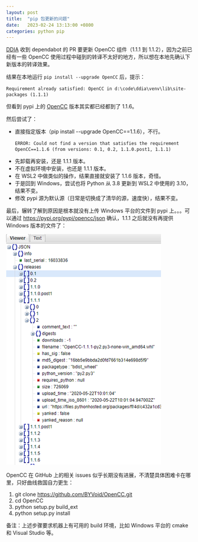```yaml
---
layout: post
title:  "pip 包更新的问题"
date:   2023-02-24 13:13:00 +0800
categories: python pip
---
```


[DDIA](https://github.com/Vonng/ddia) 收到 dependabot 的 PR 要更新 OpenCC 组件（1.1.1 到 1.1.2），因为之前已经有一些 OpenCC 使用过程中碰到的转译不太好的地方，所以想在本地先确认下新版本的转译效果。

结果在本地运行 `pip install --upgrade OpenCC` 后，提示：

    Requirement already satisfied: OpenCC in d:\code\ddia\venv\lib\site-packages (1.1.1)

但看到 pypi 上的 [OpenCC](https://pypi.org/project/OpenCC/) 版本其实都已经都到了 1.1.6。

然后尝试了：
- 直接指定版本（pip install --upgrade OpenCC==1.1.6），不行。
  ~~~
  ERROR: Could not find a version that satisfies the requirement OpenCC==1.1.6 (from versions: 0.1, 0.2, 1.1.0.post1, 1.1.1)
  ~~~
- 先卸载再安装，还是 1.1.1 版本。
- 不在虚拟环境中安装，也还是 1.1.1 版本。
- 在 WSL2 中做类似的操作，结果直接就安装了 1.1.6 版本，奇怪。
- 于是回到 Windows，尝试也将 Python 从 3.8 更新到 WSL2 中使用的 3.10，结果不变。
- 修改 pypi 源为默认源（日常是切换成了清华的源，速度快），结果不变。

最后，辗转了解到原因是根本就没有上传 Windows 平台的文件到 pypi 上。。。可以通过 https://pypi.org/pypi/opencc/json 确认，1.1.1 之后就没有再提供 Windows 版本的文件了：

![OpenCC](/images/opencc-release.png)

OpenCC 在 GitHub 上的相关 issues 似乎长期没有进展，不清楚具体困难卡在哪里，只好曲线救国自力更生：
1. git clone https://github.com/BYVoid/OpenCC.git
1. cd OpenCC
1. python setup.py build_ext
1. python setup.py install

备注：上述步骤要求机器上有可用的 build 环境，比如 Windows 平台的 cmake 和 Visual Studio 等。

<script src="https://utteranc.es/client.js"
        repo="yingang/yingang.github.io"
        issue-term="pathname"
        label="Comment"
        theme="github-light"
        crossorigin="anonymous"
        async>
</script>